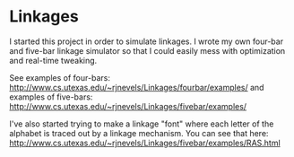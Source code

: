 Linkages
========

I started this project in order to simulate linkages. I wrote my own four-bar and five-bar linkage simulator so that I could easily mess with optimization and real-time tweaking.

See examples of four-bars: http://www.cs.utexas.edu/~rjnevels/Linkages/fourbar/examples/
and examples of five-bars: http://www.cs.utexas.edu/~rjnevels/Linkages/fivebar/examples/

I've also started trying to make a linkage "font" where each letter of the alphabet is traced out by a linkage mechanism. You can see that here: http://www.cs.utexas.edu/~rjnevels/Linkages/fivebar/examples/RAS.html
